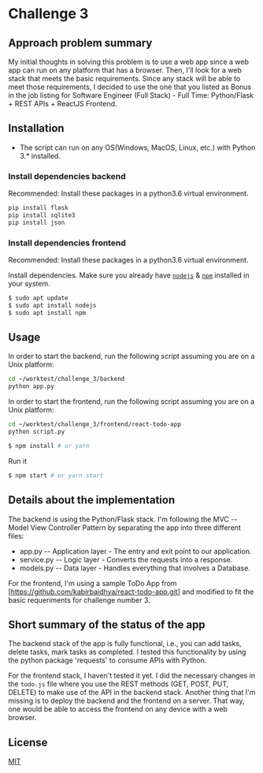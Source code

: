 # Challenge 3

## Approach problem summary

My initial thoughts in solving this problem is to use a web app since a web app can run on any platform that has a browser. Then, I'll look for a web stack that meets the basic requirements. Since any stack will be able to meet those requirements, I decided to use the one that you listed as Bonus in the job listing for Software Engineer (Full Stack) - Full Time: Python/Flask + REST APIs + ReactJS Frontend.

## Installation

- The script can run on any OS(Windows, MacOS, Linux, etc.) with Python 3.* installed.

### Install dependencies backend

Recommended: Install these packages in a python3.6 virtual environment.

```bash
pip install flask
pip install sqlite3
pip install json
```

### Install dependencies frontend

Recommended: Install these packages in a python3.6 virtual environment.

Install dependencies. Make sure you already have [`nodejs`](https://nodejs.org/en/) & [`npm`](https://www.npmjs.com/) installed in your system.

```bash
$ sudo apt update
$ sudo apt install nodejs
$ sudo apt install npm
```

## Usage

In order to start the backend, run the following script assuming you are on a Unix platform:

```bash
cd ~/worktest/challenge_3/backend
python app.py
```

In order to start the frontend, run the following script assuming you are on a Unix platform:

```bash
cd ~/worktest/challenge_3/frontend/react-todo-app
python script.py
```

```bash
$ npm install # or yarn
```

Run it
```bash
$ npm start # or yarn start
```

## Details about the implementation

The backend is using the Python/Flask stack. I'm following the MVC -- Model View Controller Pattern by separating the app into three different files: 

- app.py -- Application layer - The entry and exit point to our application.
- service.py -- Logic layer - Converts the requests into a response.
- models.py -- Data layer - Handles everything that involves a Database.

For the frontend, I'm using a sample ToDo App from [https://github.com/kabirbaidhya/react-todo-app.git] and modified to fit the basic requeriments for challenge number 3.

## Short summary of the status of the app

The backend stack of the app is fully functional, i.e., you can add tasks, delete tasks, mark tasks as completed. I tested this functionality by using the python package 'requests' to consume APIs with Python.

For the frontend stack, I haven't tested it yet. I did the necessary changes in the `todo.js` file where you use the REST methods (GET, POST, PUT, DELETE) to make use of the API in the backend stack. Another thing that I'm missing is to deploy the backend and the frontend on a server. That way, one would be able to access the frontend on any device with a web browser.

## License
[MIT](https://choosealicense.com/licenses/mit/)